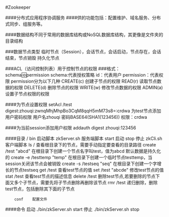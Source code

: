 #Zookeeper

####分布式应用程序协调服务
####供的功能包括：配置维护、域名服务、分布式同步、组服务等。

####数据结构不同于常用的数据库结构或NoSQL数据库结构，其更像是文件夹的目录结构

###数据节点类型
	临时节点（Session），会话节点，会话启动，节点存在，会话结束，节点销毁
	持久化节点

###ACL（访问控制列表）用于控制节点的权限
###格式：schema:id:permission
	schema:代表授权策略
	id：代表用户
	permission：代表权限
		permission分为以下几种
			CREATE(c) 	创建子节点的权限
			READ(r)		读取节点数据的权限
			DELETE(d)	删除节点的权限
			WRITE(w)	修改节点数据的权限
			ADMIN(a)	设置子节点权限的权限


####为节点设置权限
    setAcl /test digest:zhouqi:zwnqMhjMhpBo3CqM8qqH5mM73s8=:crdwa
    为test节点添加用户密码权限
    用户名zhouqi
    密码BASE64(SHA1(123456))
    权限：crdwa

####为当前session添加用户权限
    addauth digest zhouqi:123456


####目录
    /
        bin		启动脚本
            zkServer.sh	服务端脚本
                start	启动
                stop	停止
            zkCli.sh	客户端脚本
                ls /	查看根目录下的节点，需要手动指定要查看的目录路径
                create /test "abcd"	在根目录下创建一个节点名字叫test，值为abcd	默认数据是持久化的
                create -e /testtemp "temp" 在根目录下创建一个临时节点testtemp，当session关闭该节点会被销毁
                create -s /testseq "seq"   在根目录下创建一个字增长的节点testseq
                get /test	查看test节点的值
                set /test "abcde" 修改test节点的值
                stat /test 查看test节点的描述信息
                delete /test 删除test节点,若要删除的节点下面又多个子节点，需要先将子节点删除再删除该节点
                rmr /test 递归删除，删除test节点，包括删除其下面的子节点
    
        conf	配置文件

####命令
	启动  ./bin/zkServer.sh start
	停止  ./bin/zkServer.sh stop

